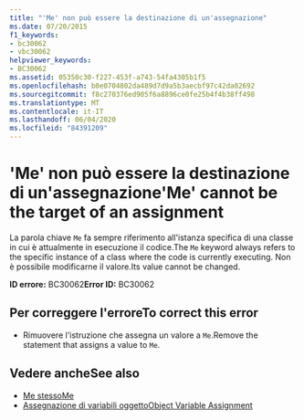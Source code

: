 ```yaml
---
title: "'Me' non può essere la destinazione di un'assegnazione"
ms.date: 07/20/2015
f1_keywords:
- bc30062
- vbc30062
helpviewer_keywords:
- BC30062
ms.assetid: 05350c30-f227-453f-a743-54fa4305b1f5
ms.openlocfilehash: b0e0704802da489d7d9a5b3aecbf97c42da02692
ms.sourcegitcommit: f8c270376ed905f6a8896ce0fe25b4f4b38ff498
ms.translationtype: MT
ms.contentlocale: it-IT
ms.lasthandoff: 06/04/2020
ms.locfileid: "84391209"
---
```

# <a name="me-cannot-be-the-target-of-an-assignment"></a><span data-ttu-id="ad494-102">'Me' non può essere la destinazione di un'assegnazione</span><span class="sxs-lookup"><span data-stu-id="ad494-102">'Me' cannot be the target of an assignment</span></span>
<span data-ttu-id="ad494-103">La parola chiave `Me` fa sempre riferimento all'istanza specifica di una classe in cui è attualmente in esecuzione il codice.</span><span class="sxs-lookup"><span data-stu-id="ad494-103">The `Me` keyword always refers to the specific instance of a class where the code is currently executing.</span></span> <span data-ttu-id="ad494-104">Non è possibile modificarne il valore.</span><span class="sxs-lookup"><span data-stu-id="ad494-104">Its value cannot be changed.</span></span>  
  
 <span data-ttu-id="ad494-105">**ID errore:** BC30062</span><span class="sxs-lookup"><span data-stu-id="ad494-105">**Error ID:** BC30062</span></span>  
  
## <a name="to-correct-this-error"></a><span data-ttu-id="ad494-106">Per correggere l'errore</span><span class="sxs-lookup"><span data-stu-id="ad494-106">To correct this error</span></span>  
  
- <span data-ttu-id="ad494-107">Rimuovere l'istruzione che assegna un valore a `Me`.</span><span class="sxs-lookup"><span data-stu-id="ad494-107">Remove the statement that assigns a value to `Me`.</span></span>  
  
## <a name="see-also"></a><span data-ttu-id="ad494-108">Vedere anche</span><span class="sxs-lookup"><span data-stu-id="ad494-108">See also</span></span>

- [<span data-ttu-id="ad494-109">Me stesso</span><span class="sxs-lookup"><span data-stu-id="ad494-109">Me</span></span>](../programming-guide/program-structure/me-my-mybase-and-myclass.md#me)
- [<span data-ttu-id="ad494-110">Assegnazione di variabili oggetto</span><span class="sxs-lookup"><span data-stu-id="ad494-110">Object Variable Assignment</span></span>](../programming-guide/language-features/variables/object-variable-assignment.md)
